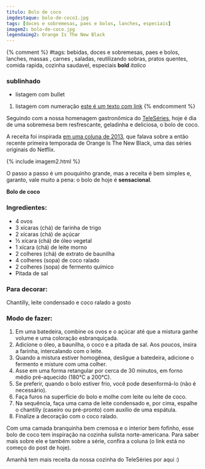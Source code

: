 ```yaml
---
titulo: Bolo de coco
imgdestaque: bolo-de-coco1.jpg
tags: [doces e sobremesas, paes e bolos, lanches, especiais]
imagem2: bolo-de-coco.jpg
legendaimg2: Orange Is The New Black
---
```

{% comment %}
#tags: bebidas, doces e sobremesas, paes e bolos, lanches, massas , carnes , saladas, reutilizando sobras, pratos quentes, comida rapida, cozinha saudavel, especiais
**bold**
*italico*
### sublinhado
* listagem com bullet
1. listagem com numeração
[este é um texto com link](https://www.enderecodolink.com)
{% endcomment %}

Seguindo com a nossa homenagem gastronômica do [TeleSéries](https://www.enderecodolink.com), hoje é dia de uma sobremesa bem resfrescante, geladinha e deliciosa, o bolo de coco.

A receita foi inspirada [em uma coluna de 2013](http://teleseries.com.br/ei-pare-ja-ai-a-cozinha-de-orange-is-the-new-black-vai-te-prender/), que falava sobre a então recente primeira temporada de Orange Is The New Black, uma das séries originais do Netflix. 

{% include imagem2.html %}

O passo a passo é um pouquinho grande, mas a receita é bem simples e, garanto, vale muito a pena: o bolo de hoje é **sensacional**.

**Bolo de coco**

### Ingredientes: 

* 4 ovos
* 3 xícaras (chá) de farinha de trigo
* 2 xícaras (chá) de açúcar
* ½ xícara (chá) de óleo vegetal
* 1 xícara (chá) de leite morno
* 2 colheres (chá) de extrato de baunilha
* 4 colheres (sopa) de coco ralado
* 2 colheres (sopa) de fermento químico
* Pitada de sal

### Para decorar:

Chantilly, leite condensado e coco ralado a gosto

### Modo de fazer: 

1. Em uma batedeira, combine os ovos e o açúcar até que a mistura ganhe volume e uma coloração esbranquiçada.
2. Adicione o óleo, a baunilha, o coco e a pitada de sal. Aos poucos, insira a farinha, intercalando com o leite.
3. Quando a mistura estiver homogênea, desligue a batedeira, adicione o fermento e misture com uma colher.
4. Asse em uma forma retangular por cerca de 30 minutos, em forno médio pré-aquecido (180°C a 200°C).
5. Se preferir, quando o bolo estiver frio, você pode desenformá-lo (não é necessário). 
6. Faça furos na superfície do bolo e molhe com leite ou leite de coco.
7. Na sequência, faça uma cama de leite condensado e, por cima, espalhe o chantilly (caseiro ou pré-pronto) com auxílio de uma espátula.
8. Finalize a decoração com o coco ralado.

Com uma camada branquinha bem cremosa e o interior bem fofinho, esse bolo de coco tem inspiração na cozinha sulista norte-americana. Para saber mais sobre ele e também sobre a série, confira a coluna (o link está no começo do post de hoje). 

Amanhã tem mais receita da nossa cozinha do TeleSéries por aqui :)
